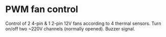 # PWM fan control

Control of 2 4-pin & 1 2-pin 12V fans according to 4 thermal sensors.
Turn on/off two ~220V channels (normally opened).
Buzzer signal.
